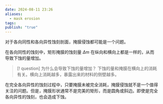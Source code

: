 ```yaml
---
date: 2024-08-11 23:26
aliases:
  - mask erosion
tags: 
publish: "true"
---
```

对于各向同性和各向异性蚀刻剖面，掩膜侵蚀都可能是一个问题。

在各向同性的蚀刻中，矩形掩膜的蚀刻量 $\Delta m$ 在纵向和横向上都是一样的，从而导致下蚀的量增加。 

>[! question] 
>为什么会导致下蚀的量增加？
>下蚀的量和掩膜在横向上的消耗有关。横向上消耗越多，暴露出来的材料的侧壁越多。


在完全各向异性的蚀刻过程中，只要掩膜未被完全消耗，掩膜侵蚀就不是一个值得关注的问题。但是，掩膜形状通常不是完美的矩形，而是圆角或斜边。即使是完全各向异性的蚀刻，也会造成下蚀。